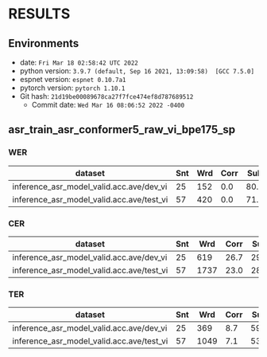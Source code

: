 <!-- Generated by scripts/utils/show_asr_result.sh -->
# RESULTS
## Environments
- date: `Fri Mar 18 02:58:42 UTC 2022`
- python version: `3.9.7 (default, Sep 16 2021, 13:09:58)  [GCC 7.5.0]`
- espnet version: `espnet 0.10.7a1`
- pytorch version: `pytorch 1.10.1`
- Git hash: `21d19be00089678ca27f7fce474ef8d787689512`
  - Commit date: `Wed Mar 16 08:06:52 2022 -0400`

## asr_train_asr_conformer5_raw_vi_bpe175_sp
### WER

|dataset|Snt|Wrd|Corr|Sub|Del|Ins|Err|S.Err|
|---|---|---|---|---|---|---|---|---|
|inference_asr_model_valid.acc.ave/dev_vi|25|152|0.0|80.9|19.1|0.7|100.7|100.0|
|inference_asr_model_valid.acc.ave/test_vi|57|420|0.0|71.7|28.3|5.2|105.2|100.0|

### CER

|dataset|Snt|Wrd|Corr|Sub|Del|Ins|Err|S.Err|
|---|---|---|---|---|---|---|---|---|
|inference_asr_model_valid.acc.ave/dev_vi|25|619|26.7|29.4|43.9|1.1|74.5|100.0|
|inference_asr_model_valid.acc.ave/test_vi|57|1737|23.0|28.6|48.5|1.7|78.8|100.0|

### TER

|dataset|Snt|Wrd|Corr|Sub|Del|Ins|Err|S.Err|
|---|---|---|---|---|---|---|---|---|
|inference_asr_model_valid.acc.ave/dev_vi|25|369|8.7|59.1|32.2|1.4|92.7|100.0|
|inference_asr_model_valid.acc.ave/test_vi|57|1049|7.1|53.4|39.5|2.3|95.1|100.0|

